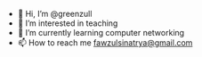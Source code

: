- 👋 Hi, I’m @greenzull
- 👀 I’m interested in teaching
- 🌱 I’m currently learning computer networking
- 📫 How to reach me fawzulsinatrya@gmail.com

<!---
greenzull/greenzull is a ✨ special ✨ repository because its `README.md` (this file) appears on your GitHub profile.
You can click the Preview link to take a look at your changes.
--->
